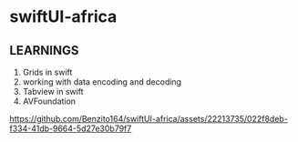# swiftUI-africa
## LEARNINGS
1. Grids in swift
2. working with data encoding and decoding 
3. Tabview in swift
4. AVFoundation 

https://github.com/Benzito164/swiftUI-africa/assets/22213735/022f8deb-f334-41db-9664-5d27e30b79f7

